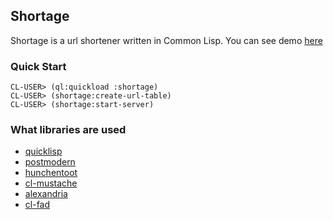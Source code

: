 ## Shortage

Shortage is a url shortener written in Common Lisp.
You can see demo [here](http://shortage-451.herokuapp.com)

### Quick Start

    CL-USER> (ql:quickload :shortage)
    CL-USER> (shortage:create-url-table)
    CL-USER> (shortage:start-server)

### What libraries are used

* [quicklisp](http://www.quicklisp.org)
* [postmodern](http://marijnhaverbeke.nl/postmodern/)
* [hunchentoot](http://weitz.de/hunchentoot)
* [cl-mustache](https://github.com/kanru/cl-mustache)
* [alexandria](http://common-lisp.net/project/alexandria)
* [cl-fad](http://weitz.de/cl-fad)
